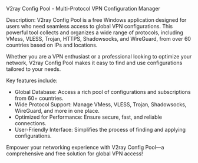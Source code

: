 V2ray Config Pool - Multi-Protocol VPN Configuration Manager


Description:
V2ray Config Pool is a free Windows application designed for users who need seamless access to global VPN configurations. This powerful tool collects and organizes a wide range of protocols, including VMess, VLESS, Trojan, HTTPS, Shadowsocks, and WireGuard, from over 60 countries based on IPs and locations.


Whether you are a VPN enthusiast or a professional looking to optimize your network, V2ray Config Pool makes it easy to find and use configurations tailored to your needs.


Key features include:

* Global Database: Access a rich pool of configurations and subscriptions from 60+ countries.
* Wide Protocol Support: Manage VMess, VLESS, Trojan, Shadowsocks, WireGuard, and more in one place.
* Optimized for Performance: Ensure secure, fast, and reliable connections.
* User-Friendly Interface: Simplifies the process of finding and applying configurations.
  
Empower your networking experience with V2ray Config Pool—a comprehensive and free solution for global VPN access!
